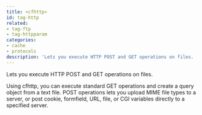 ```yaml
---
title: <cfhttp>
id: tag-http
related:
- tag-ftp
- tag-httpparam
categories:
- cache
- protocols
description: 'Lets you execute HTTP POST and GET operations on files. '
---
```


Lets you execute HTTP POST and GET operations on files.

Using cfhttp, you can execute standard GET operations and create a query object from a text file. POST operations lets you upload MIME file types to a server, or post cookie, formfield, URL, file, or CGI variables directly to a specified server.
